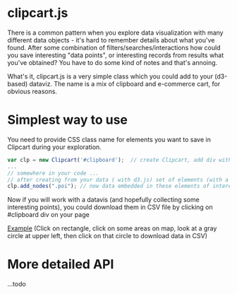 # clipcart.js

There is a common pattern when you explore data visualization with many different data objects - it's hard to remember
details about what you've found. After some combination of 
filters/searches/interactions how could you save interesting "data points", or interesting records from results what you've obtained? You have to do some kind of notes and that's annoing. 

What's it, clipcart.js is a very simple class which you could add to your (d3-based) dataviz. The name is a mix of clipboard and e-commerce cart, for obvious reasons. 

# Simplest way to use

You need to provide CSS class name for elements you want to save in Clipcart during your exploration. 
```javascript
var clp = new Clipcart('#clipboard');  // create Clipcart, add div with an id of "clipboard" to a page
...
// somewhere in your code ...
// after creating from your data ( with d3.js) set of elements (with a CSS class "poi", for example)
clp.add_nodes(".poi"); // now data embedded in these elements of interest will be added to  Clipcart object if you click on it
```
Now if you will work with a datavis  (and hopefully collecting some interesting points), you could download them in CSV file by clicking on #clipboard div on your page

[Example](http://texty.org.ua/d/nadra/) (Click on rectangle, click on some areas on map, look at a gray circle at upper left, then click on that circle to download data in CSV)


# More detailed API
...todo
